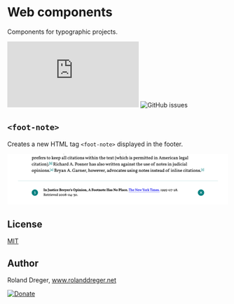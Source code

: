 # Web components

Components for typographic projects.

[![GitHub](https://img.shields.io/github/license/RolandDreger/web-components/blob/master/MIT-LICENSE.md)](https://github.com/RolandDreger/web-components/blob/master/MIT-LICENSE.md)
![GitHub issues](https://img.shields.io/github/issues/RolandDreger/web-components)

## `<foot-note>`
Creates a new HTML tag `<foot-note>` displayed in the footer.

<img src="https://github.com/RolandDreger/web-components/raw/master/foot-note/foot-note_web_component.png" title="Footnote web component" alt="Footnote web component">

## License

[MIT](http://www.opensource.org/licenses/mit-license.php)

## Author

Roland Dreger, www.rolanddreger.net


[![Donate](https://img.shields.io/badge/Donate-PayPal-green.svg)](https://www.paypal.com/cgi-bin/webscr?cmd=_donations&business=roland%2edreger%40a1%2enet&lc=AT&item_name=Roland%20Dreger%20%2f%20Donation%20for%20script%20development%20Kirby-Data-Importer&currency_code=EUR&bn=PP%2dDonationsBF%3abtn_donateCC_LG%2egif%3aNonHosted)
